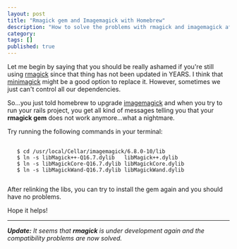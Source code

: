 ```yaml
---
layout: post
title: "Rmagick gem and Imagemagick with Homebrew"
description: "How to solve the problems with rmagick and imagemagick after upgrading"
category: 
tags: []
published: true
---
```

Let me begin by saying that you should be really ashamed if you're
still using [rmagick](https://github.com/rmagick/rmagick) since that
thing has not been updated in YEARS.
I think that [minimagick](https://github.com/minimagick/minimagick) might
be a good option to replace it. However, sometimes we just can't control
all our dependencies.

So...you just told homebrew to upgrade
[imagemagick](http://www.imagemagick.org/script/index.php) and when you
try to run your rails project, you get all kind of messages telling you
that your **rmagick gem** does not work anymore...what a nightmare.  

Try running the following commands in your terminal:

<pre>
  <code class='language-bash'>
   $ cd /usr/local/Cellar/imagemagick/6.8.0-10/lib
   $ ln -s libMagick++-Q16.7.dylib   libMagick++.dylib
   $ ln -s libMagickCore-Q16.7.dylib libMagickCore.dylib
   $ ln -s libMagickWand-Q16.7.dylib libMagickWand.dylib
  </code>
</pre>

After relinking the libs, you can try to install the gem again and you
should have no problems.

Hope it helps!

<hr />

_**Update:** It seems that **rmagick** is under development again and the
compatibility problems are now solved._

